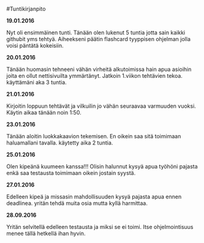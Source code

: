 #Tuntikirjanpito

**19.01.2016** 

Nyt oli ensimmäinen tunti. Tänään olen lukenut 5 tuntia jotta sain kaikki githubit yms tehtyä. Aiheekseni päätin flashcard tyyppisen ohjelman jolla voisi päntätä kokeisiin.


**20.01.2016**

Tänään huomasin tehneeni vähän virheitä alkutoimissa hain apua asioihin joita en ollut nettisivuilta ymmärtänyt. Jatkoin 1.viikon tehtävien tekoa. käyttämäni aka 3 tuntia. 

**21.01.2016**

Kirjoitin loppuun tehtävät ja vilkuilin jo vähän seuraavaa varmuuden vuoksi. Käytin aikaa tänään noin 1:50.

**23.01.2016**

Tänään aloitin luokkakaavion tekemisen. En oikein saa sitä toimimaan haluamallani tavalla. käytetty aika 2 tuntia.

**25.01.2016**

Olen kipeänä kuumeen kanssa!!! Olisin halunnut kysyä apua työhöni pajasta enkä saa testausta toimimaan oikein jostain syystä.

**27.01.2016**

Edelleen kipeä ja missasin mahdollisuuden kysyä pajasta apua ennen deadlinea. yritän tehdä muita osia mutta kyllä harmittaa.

**28.09.2016**

Yritän selvitellä edelleen testausta ja miksi se ei toimi. Itse ohjelmointisuus menee tällä hetkellä ihan hyvin.
